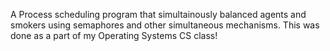 A Process scheduling program that simultainously balanced agents and smokers using semaphores and other simultaneous mechanisms. This was done as a part of my Operating Systems CS class!
